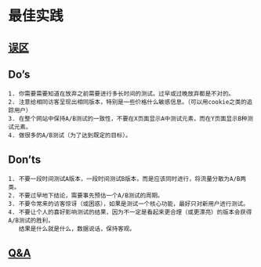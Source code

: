 # 最佳实践

## [误区](Misunderstand.md)

## Do’s

```text
1. 你需要需要知道在放弃之前需要进行多长时间的测试。过早或过晚放弃都是不对的。
2. 注意给相同访客呈现出相同版本，特别是一些价格什么敏感信息。（可以用cookie之类的追踪用户）
3. 在整个网站中保持A/B测试的一致性，不要在X页面显示A中测试元素，而在Y页面显示B种测试元素。
4. 做很多的A/B测试（为了达到既定的目标）。
```

## Don’ts

```text
1. 不要一段时间测试A版本，一段时间测试B版本，而是应该同时进行，将流量分散为A/B两类。
2. 不要过早地下结论，需要事先预估一个A/B测试的周期。
3. 不要令常来的访客惊讶（或困惑），如果是测试一个核心功能，最好只对新用户进行测试。
4. 不要让个人的喜好影响测试的结果，因为不一定是看起来更合理（或更漂亮）的版本会获得A/B测试的胜利，
   结果是什么就是什么，数据说话，保持客观。
```

## [Q&A](QandA.md)



